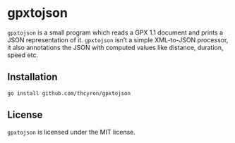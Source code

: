 # gpxtojson

`gpxtojson` is a small program which reads a GPX 1.1 document and
prints a JSON representation of it. `gpxtojson` isn’t a simple
XML-to-JSON processor, it also annotations the JSON with computed
values like distance, duration, speed etc.

## Installation

    go install github.com/thcyron/gpxtojson

## License

`gpxtojson` is licensed under the MIT license.
